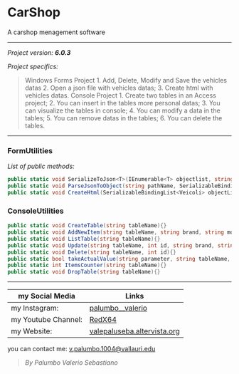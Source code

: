 # CarShop 

A carshop menagement software

--------------------------------
*Project version: __6.0.3__*

*Project specifics:*
> Windows Forms Project
	1. Add, Delete, Modify and Save the vehicles datas
    2. Open a json file with vehicles datas;
	3. Create html with vehicles datas.
> Console Project
	1. Create two tables in an Access project;
	2. You can insert in the tables more personal datas;
	3. You can visualize the tables in console;
	4. You can modify a data in the tables;
	5. You can remove datas in the tables;
	6. You can delete the tables.

--------------------------------

### FormUtilities
*List of public methods:*
```csharp
public static void SerializeToJson<T>(IEnumerable<T> objectlist, string pathName){}
public static void ParseJsonToObject(string pathName, SerializableBindingList<Veicoli> objectlist){}
public static void CreateHtml(SerializableBindingList<Veicoli> objectList, string pathName, string skeletonPathName = @".\www\index-skeleton.html"){}
```

### ConsoleUtilities
```csharp
public static void CreateTable(string tableName){}
public static void AddNewItem(string tableName, string brand, string model, string color, int displacement, double powerKw, DateTime matriculation, bool isUsed, bool isKm0, int kmPercorsi, int price, int numAirbag, string saddleBrand){}
public static void ListTable(string tableName){}
public static void Update(string tableName, int id, string brand, string model, string color, int displacement, double powerKw, DateTime matriculation, bool isUsed, bool isKm0, int kmDone, int price, int numAirbag, string saddleBrand){}
public static void Delete(string tableName, int id){}
public static bool takeActualValue(string parameter, string tableName, int id){}
public static int ItemsCounter(string tableName){}
public static void DropTable(string tableName){}
```

--------------------------------

my Social Media | Links
------------- | ------------------------------------------------------------------
my Instagram: | [palumbo__valerio](https://www.instagram.com/palumbo__valerio/)
my Youtube Channel: | [RedX64](https://www.youtube.com/channel/UCWOLxDm6jrNPUvrkjsRmscg?view_as=subscriber)
my Website: | [valepaluseba.altervista.org](https://valepaluseba.altervista.org/)

you can contact me: v.palumbo.1004@vallauri.edu

>*By Palumbo Valerio Sebastiano*
